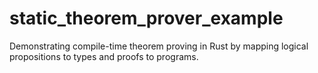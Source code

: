 # static_theorem_prover_example
Demonstrating compile-time theorem proving in Rust by mapping logical propositions to types and proofs to programs.
